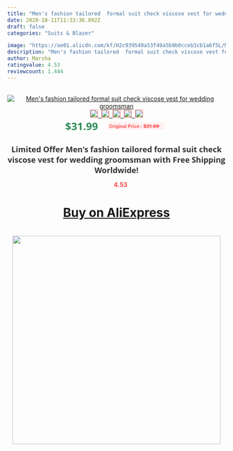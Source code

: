 ```yaml
---
title: "Men's fashion tailored  formal suit check viscose vest for wedding groomsman"
date: 2020-10-11T11:33:36.892Z
draft: false
categories: "Suits & Blazer"

image: "https://ae01.alicdn.com/kf/H2c939549a53f49a5b9b0cceb3cb1a6f5L/Men-s-fashion-tailored-formal-suit-check-viscose-vest-for-wedding-groomsman.jpg"
description: "Men's fashion tailored  formal suit check viscose vest for wedding groomsman"
author: Marsha
ratingvalue: 4.53
reviewcount: 1.444
---
```

<br>
<div style="text-align: center;">
<a href="https://s.click.aliexpress.com/e/_AKNswp" target="_blank" rel="nofollow noopener noreferrer"><img alt="Men's fashion tailored  formal suit check viscose vest for wedding groomsman" class="magnifier-image" src="https://ae01.alicdn.com/kf/H2c939549a53f49a5b9b0cceb3cb1a6f5L/Men-s-fashion-tailored-formal-suit-check-viscose-vest-for-wedding-groomsman.jpg_640x640.jpg">
<br>
<img style="border:1px solid salmon" src="https://ae01.alicdn.com/kf/H2c939549a53f49a5b9b0cceb3cb1a6f5L/Men-s-fashion-tailored-formal-suit-check-viscose-vest-for-wedding-groomsman.jpg_120x120.jpg">&nbsp;&nbsp;<img style="border:1px solid salmon" src="_120x120.jpg">&nbsp;&nbsp;<img style="border:1px solid salmon" src="_120x120.jpg">&nbsp;&nbsp;<img style="border:1px solid salmon" src="_120x120.jpg">&nbsp;&nbsp;<img style="border:1px solid salmon" src="_120x120.jpg"></a></div><br0>
<div style="text-align: center;"><span style="background-color: white; border: 0px; box-sizing: border-box; color: seagreen; display: inline-block; font-family: &quot;open sans&quot; , &quot;arial&quot; , &quot;helvetica&quot; , sans-serif , &quot;heiti&quot;; font-size: 24px; font-stretch: inherit; font-weight: 700; line-height: inherit; margin: 0px 10px 0px 0px; padding: 0px; vertical-align: middle;">$31.99 </span>
<span style="background: rgb(255 , 241 , 241); border-radius: 3px; border: 0px; box-sizing: border-box; color: #ff4747; display: inline-block; font-family: inherit; font-size: 12px; font-stretch: inherit; font-style: inherit; font-variant: inherit; font-weight: 600; line-height: inherit; margin: 0px; padding: 2px 5px; transform: scale(0.9); vertical-align: middle;">Original Price : <b style="text-decoration: line-through;">$31.99 </b> &nbsp;&nbsp;</span></div>
<h1 style="color: #333333; display: inline-block; font-family: &quot;open sans&quot; , &quot;arial&quot; , &quot;helvetica&quot; , sans-serif , &quot;heiti&quot;; font-size: 18px; font-stretch: inherit; font-weight: 700; text-align: center;">Limited Offer Men's fashion tailored  formal suit check viscose vest for wedding groomsman with Free Shipping Worldwide!</h1>
<div style="color: #ff4747; text-align: center;">
<img src="https://4.bp.blogspot.com/-M0ZcTcb-5uY/XleCXlxnR4I/AAAAAAAAAEc/OrjgMkXV1oMQFaCRZj5HQwOCBcu3w1FegCPcBGAYYCw/s1600/star.png" style="height: 15px;">&nbsp;<b>4.53</b></div>
<div class="button_cont" align="center"><a class="buynow_a" href="https://s.click.aliexpress.com/e/_AKNswp" target="_blank" rel="nofollow noopener noreferrer"><H1>Buy on AliExpress</H1></a></div><br>
<div class="separator" style="clear: both; text-align: center;">
<img src="https://lh3.googleusercontent.com/-pTy5HemUv9M/XlePHvY0dAI/AAAAAAAAAE4/0nX5iRUoIWY8eMW9Dpxeirr157OZliDIgCLcBGAsYHQ/s1600/badge.gif" width="480">
</div>
